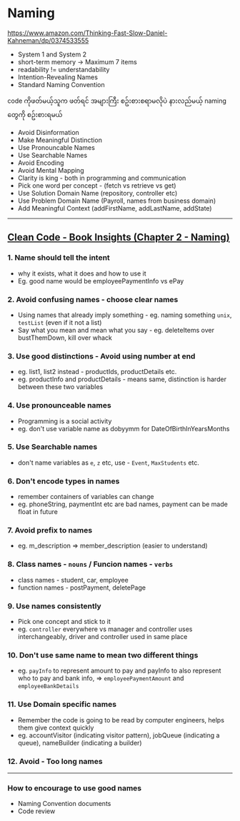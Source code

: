 # Naming

https://www.amazon.com/Thinking-Fast-Slow-Daniel-Kahneman/dp/0374533555

- System 1 and System 2
- short-term memory -> Maximum 7 items
- readability != understandability
- Intention-Revealing Names
- Standard Naming Convention

code ကိုဖတ်မယ့်သူက ဖတ်ရင် အများကြီး စဥ်းစားစရာမလိုပဲ နားလည်မယ့် naming တွေကို စဥ်းစားရမယ်

- Avoid Disinformation
- Make Meaningful Distinction
- Use Pronouncable Names
- Use Searchable Names
- Avoid Encoding
- Avoid Mental Mapping
- Clarity is king - both in programming and communication
- Pick one word per concept - (fetch vs retrieve vs get)
- Use Solution Domain Name (repository, controller etc)
- Use Problem Domain Name (Payroll, names from business domain)
- Add Meaningful Context (addFirstName, addLastName, addState)

---

## [Clean Code - Book Insights (Chapter 2 - Naming)](https://www.youtube.com/watch?v=LNDIHqcOUBY)

### 1. Name should tell the intent

- why it exists, what it does and how to use it
- Eg. good name would be employeePaymentInfo vs ePay

### 2. Avoid confusing names - choose clear names

- Using names that already imply something - eg. naming something `unix`, `testList` (even if it not a list)
- Say what you mean and mean what you say - eg. deleteItems over bustThemDown, kill over whack

### 3. Use good distinctions - Avoid using number at end

- eg. list1, list2 instead - productIds, productDetails etc.
- eg. productInfo and productDetails - means same, distinction is harder between these two variables

### 4. Use pronounceable names

- Programming is a social activity
- eg. don't use variable name as dobyymm for DateOfBirthInYearsMonths

### 5. Use Searchable names

- don't name variables as `e`, `z` etc, use - `Event`, `MaxStudents` etc.

### 6. Don't encode types in names

- remember containers of variables can change
- eg. phoneString, paymentInt etc are bad names, payment can be made float in future

### 7. Avoid prefix to names

- eg. m_description => member_description (easier to understand)

### 8. Class names - `nouns` / Funcion names - `verbs`

- class names - student, car, employee
- function names - postPayment, deletePage

### 9. Use names consistently

- Pick one concept and stick to it
- eg. `controller` everywhere vs manager and controller uses interchangeably, driver and controller used in same place

### 10. Don't use same name to mean two different things

- eg. `payInfo` to represent amount to pay and payInfo to also represent who to pay and bank info, => `employeePaymentAmount` and `employeeBankDetails`

### 11. Use Domain specific names

- Remember the code is going to be read by computer engineers, helps them give context quickly
- eg. accountVisitor (indicating visitor pattern), jobQueue (indicating a queue), nameBuilder (indicating a builder)

### 12. Avoid - Too long names

---

### How to encourage to use good names

- Naming Convention documents
- Code review
